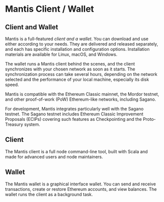 # Mantis Client / Wallet

## Client and Wallet

Mantis is a full-featured *client and a wallet*. You can download and use either according to your needs. They are delivered and released separately, and each has specific installation and configuration options.
Installation materials are available for Linux, macOS, and Windows.

The wallet runs a Mantis client behind the scenes, and the client synchronizes with your chosen network as soon as it starts. The synchronization process can take several hours, depending on the network selected and the performance of your local machine, especially its disk speed.

Mantis is compatible with the Ethereum Classic mainnet, the Mordor testnet, and other proof-of-work (PoW) Ethereum-like networks, including Sagano.

For development, Mantis integrates particularly well with the Sagano testnet. The Sagano testnet includes Ethereum Classic Improvement Proposals (ECIPs) covering such features as Checkpointing and the Proto-Treasury system.

## Client 
The Mantis client is a full node command-line tool, built with Scala and made for advanced users and node maintainers.  

## Wallet
The Mantis wallet is a graphical interface wallet. You can send and receive transactions, create or restore Ethereum accounts, and view balances. The wallet runs the client as a background task. 